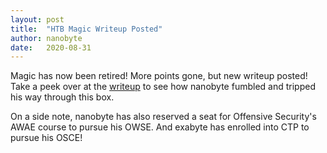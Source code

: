 ```yaml
---
layout: post
title:  "HTB Magic Writeup Posted"
author: nanobyte
date:   2020-08-31
---
```


Magic has now been retired! More points gone, but new writeup posted! Take a peek over at the <a href="/_posts/htb-magic.html">writeup</a> to see how nanobyte fumbled and tripped his way through this box.

On a side note, nanobyte has also reserved a seat for Offensive Security's AWAE course to pursue his OWSE. And exabyte has enrolled into CTP to pursue his OSCE!
